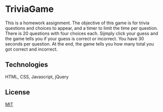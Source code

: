 # TriviaGame
This is a homework assignment. The objective of this game is for trivia questions and choices to appear, and a timer to limit the time per question. There is 20 questions with four choices each. Sijmply click your guess and the game tells you if your guess is correct or incorrect. You have 30 seconds per question. At the end, the game tells you how many total you got correct and incorrect.

## Technologies

HTML, CSS, Javascript, jQuery

## License
[MIT](https://choosealicense.com/licenses/mit/)
